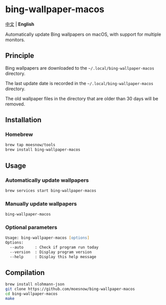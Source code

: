 # bing-wallpaper-macos

[中文](./README.md) | **English**

Automatically update Bing wallpapers on macOS, with support for multiple monitors.

## Principle

Bing wallpapers are downloaded to the `~/.local/bing-wallpaper-macos` directory.

The last update date is recorded in the `~/.local/bing-wallpaper-macos` directory.

The old wallpaper files in the directory that are older than 30 days will be removed.

## Installation

### Homebrew

```zsh
brew tap moesnow/tools
brew install bing-wallpaper-macos
```

## Usage

### Automatically update wallpapers

```zsh
brew services start bing-wallpaper-macos
```

### Manually update wallpapers

```zsh
bing-wallpaper-macos
```

### Optional parameters

```zsh
Usage: bing-wallpaper-macos [options]
Options:
  --auto     : Check if program run today
  --version  : Display program version
  --help     : Display this help message
```

## Compilation

```zsh
brew install nlohmann-json
git clone https://github.com/moesnow/bing-wallpaper-macos
cd bing-wallpaper-macos
make
```